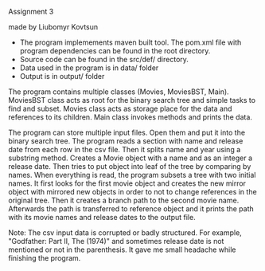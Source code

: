 Assignment 3

made by Liubomyr Kovtsun

* The program implemements maven built tool. The pom.xml file with program dependencies can be found in the root directory.
* Source code can be found in the src/def/ directory.
* Data used in the program is in data/ folder
* Output is in output/ folder

The program contains multiple classes (Movies, MoviesBST, Main). MoviesBST class acts as root for the binary search tree and simple tasks to find and subset. Movies class acts as storage place for the data and references to its children. Main class invokes methods and prints the data.

The program can store multiple input files. Open them and put it into the binary search tree. The program reads a section with name and release date from each row in the csv file. Then it splits name and year using a substring method. Creates a Movie object with a name and as an integer a release date. Then tries to put object into leaf of the tree by comparing by names. When everything is read, the program subsets a tree with two initial names. It first looks for the first movie object and creates the new mirror object with mirrored new objects in order to not to change references in the original tree. Then it creates a branch path to the second movie name. Afterwards the path is transferred to reference object and it prints the path with its movie names and release dates to the output file.

Note: The csv input data is corrupted or badly structured. For example, "Godfather: Part II, The (1974)" and sometimes release date is not mentioned or not in the parenthesis. It gave me small headache while finishing the program.
